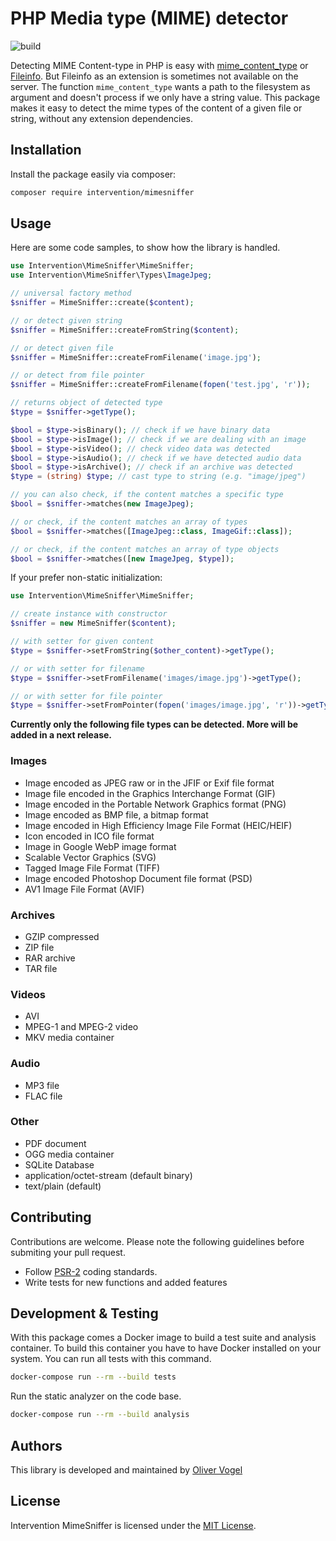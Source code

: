 # PHP Media type (MIME) detector

![build](https://github.com/Intervention/mimesniffer/actions/workflows/build.yml/badge.svg)

Detecting MIME Content-type in PHP is easy with
[mime_content_type](https://www.php.net/manual/en/function.mime-content-type.php)
or [Fileinfo](https://www.php.net/manual/en/book.fileinfo.php). But Fileinfo as
an extension is sometimes not available on the server. The function
`mime_content_type` wants a path to the filesystem as argument and doesn't
process if we only have a string value. This package makes it easy to detect
the mime types of the content of a given file or string, without any extension
dependencies. 

## Installation

Install the package easily via composer:

```bash
composer require intervention/mimesniffer
```
## Usage

Here are some code samples, to show how the library is handled.

```php
use Intervention\MimeSniffer\MimeSniffer;
use Intervention\MimeSniffer\Types\ImageJpeg;

// universal factory method
$sniffer = MimeSniffer::create($content);

// or detect given string
$sniffer = MimeSniffer::createFromString($content);

// or detect given file
$sniffer = MimeSniffer::createFromFilename('image.jpg');

// or detect from file pointer
$sniffer = MimeSniffer::createFromFilename(fopen('test.jpg', 'r'));

// returns object of detected type 
$type = $sniffer->getType(); 

$bool = $type->isBinary(); // check if we have binary data
$bool = $type->isImage(); // check if we are dealing with an image
$bool = $type->isVideo(); // check video data was detected
$bool = $type->isAudio(); // check if we have detected audio data
$bool = $type->isArchive(); // check if an archive was detected
$type = (string) $type; // cast type to string (e.g. "image/jpeg")

// you can also check, if the content matches a specific type
$bool = $sniffer->matches(new ImageJpeg);

// or check, if the content matches an array of types
$bool = $sniffer->matches([ImageJpeg::class, ImageGif::class]);

// or check, if the content matches an array of type objects
$bool = $sniffer->matches([new ImageJpeg, $type]);
```

If your prefer non-static initialization:

```php
use Intervention\MimeSniffer\MimeSniffer;

// create instance with constructor
$sniffer = new MimeSniffer($content);

// with setter for given content
$type = $sniffer->setFromString($other_content)->getType();

// or with setter for filename
$type = $sniffer->setFromFilename('images/image.jpg')->getType();

// or with setter for file pointer
$type = $sniffer->setFromPointer(fopen('images/image.jpg', 'r'))->getType();
```

**Currently only the following file types can be detected. More will be added in a next release.**

### Images

- Image encoded as JPEG raw or in the JFIF or Exif file format
- Image file encoded in the Graphics Interchange Format (GIF)
- Image encoded in the Portable Network Graphics format (PNG)
- Image encoded as BMP file, a bitmap format
- Image encoded in High Efficiency Image File Format (HEIC/HEIF)
- Icon encoded in ICO file format
- Image in Google WebP image format
- Scalable Vector Graphics (SVG)
- Tagged Image File Format (TIFF)
- Image encoded Photoshop Document file format (PSD)
- AV1 Image File Format (AVIF)

### Archives

- GZIP compressed
- ZIP file
- RAR archive
- TAR file

### Videos

- AVI
- MPEG-1 and MPEG-2 video 
- MKV media container

### Audio

- MP3 file
- FLAC file

### Other

- PDF document
- OGG media container
- SQLite Database
- application/octet-stream (default binary)
- text/plain (default)

## Contributing

Contributions are welcome. Please note the following guidelines before submiting your pull request.

- Follow [PSR-2](http://www.php-fig.org/psr/psr-2/) coding standards.
- Write tests for new functions and added features

## Development & Testing

With this package comes a Docker image to build a test suite and analysis
container. To build this container you have to have Docker installed on your
system. You can run all tests with this command.

```bash
docker-compose run --rm --build tests
```

Run the static analyzer on the code base.

```bash
docker-compose run --rm --build analysis
```

## Authors

This library is developed and maintained by [Oliver Vogel](https://intervention.io)

## License

Intervention MimeSniffer is licensed under the [MIT License](LICENSE).

